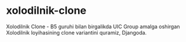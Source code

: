 # xolodilnik-clone
Xolodilnik Clone - B5 guruhi bilan birgalikda UIC Group amalga oshirgan Xolodilnik loyihasining clone variantini quramiz, Djangoda.
